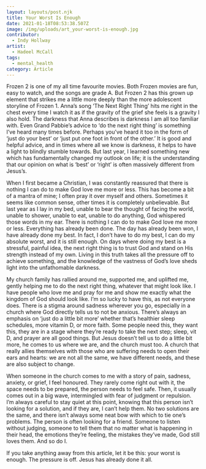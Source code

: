 ```yaml
---
layout: layouts/post.njk
title: Your Worst Is Enough
date: 2021-01-18T08:53:38.507Z
image: /img/uploads/art_your-worst-is-enough.jpg
contributor:
  - Indy Hollway
artist:
  - Hadeel McCall
tags:
  - mental_health
category: Article
---
```

Frozen 2 is one of my all time favourite movies. Both Frozen movies are fun, easy to watch, and the songs are grade A. But Frozen 2 has this grown up element that strikes me a little more deeply than the more adolescent storyline of Frozen 1. Anna’s song ‘The Next Right Thing’ hits me right in the chest every time I watch it as if the gravity of the grief she feels is a gravity I also hold. The darkness that Anna describes is darkness I am all too familiar with. Even Grand Pabbie’s advice to ‘do the next right thing’ is something I’ve heard many times before. Perhaps you’ve heard it too in the form of ‘just do your best’ or ‘just put one foot in front of the other.’ It is good and helpful advice, and in times where all we know is darkness, it helps to have a light to blindly stumble towards. But last year, I learned something new which has fundamentally changed my outlook on life; it is the understanding that our opinion on what is ‘best’ or ‘right’ is often massively different from Jesus’s. 

When I first became a Christian, I was constantly reassured that there is nothing I can do to make God love me more or less. This has become a bit of a mantra of mine; I often pray it over myself and others. Sometimes it seems like common sense, other times it is completely unbelievable. But last year as I lay in my bed, unable to bear the thought of facing the world, unable to shower, unable to eat, unable to do anything, God whispered those words in my ear. There is nothing I can do to make God love me more or less. Everything has already been done. The day has already been won, I have already done my best. In fact, I don’t have to do my best, I can do my absolute worst, and it is still enough. On days where doing my best is a stressful, painful idea, the next right thing is to trust God and stand on His strength instead of my own. Living in this truth takes all the pressure off to achieve something, and the knowledge of the vastness of God’s love sheds light into the unfathomable darkness.

My church family has rallied around me, supported me, and uplifted me, gently helping me to do the next right thing, whatever that might look like. I have people who love me and pray for me and show me exactly what the kingdom of God should look like. I’m so lucky to have this, as not everyone does. There is a stigma around sadness wherever you go, especially in a church where God directly tells us to not be anxious. There’s always an emphasis on ‘just do a little bit more’ whether that’s healthier sleep schedules, more vitamin D, or more faith. Some people need this, they want this, they are in a stage where they’re ready to take the next step; sleep, vit D, and prayer are all good things. But Jesus doesn’t tell us to do a little bit more, he comes to us where we are, and the church must too. A church that really allies themselves with those who are suffering needs to open their ears and hearts: we are not all the same, we have different needs, and these are also subject to change. 

When someone in the church comes to me with a story of pain, sadness, anxiety, or grief, I feel honoured. They rarely come right out with it, the space needs to be prepared, the person needs to feel safe. Then, it usually comes out in a big wave, intermingled with fear of judgment or repulsion. I’m always careful to stay quiet at this point, knowing that this person isn’t looking for a solution, and if they are, I can’t help them. No two solutions are the same, and there isn’t always some neat bow with which to tie one’s problems. The person is often looking for a friend. Someone to listen without judging, someone to tell them that no matter what is happening in their head, the emotions they’re feeling, the mistakes they’ve made, God still loves them. And so do I. 

If you take anything away from this article, let it be this: your worst is enough. The pressure is off. Jesus has already done it all.